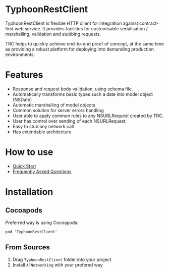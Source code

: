 # TyphoonRestClient

TyphoonRestClient is flexible HTTP client for integration against contract-first web service.
It provides facilities for customisable serialisation / marshalling, validation and stubbing requests.

TRC helps to quickly achieve end-to-end proof of concept, at the same time as providing a robust platform for deploying into demanding production environments.

# Features

* Response and request body validation, using schema file.
* Automatically transforms basic types such a date into model object (NSDate)
* Automatic marshalling of model objects
* Common solution for server errors handling
* User able to apply common rules to any NSURLRequest created by TRC.
* User has control over sending of each NSURLRequest.
* Easy to stub any network call
* Has extendable architecture


# How to use

* [Quick Start](Quick-Start)
* [Frequently Asked Questions](Frequently-Asked-Questions)

# Installation


## Cocoapods

Preferred way is using Cocoapods:

```
pod 'TyphoonRestClient'
```

## From Sources

1. Drag `TyphoonRestClient` folder into your project
2. Install `AFNetworking` with your prefered way
